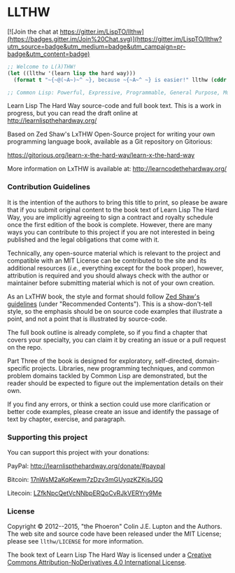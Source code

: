 # LLTHW

[![Join the chat at https://gitter.im/LispTO/llthw](https://badges.gitter.im/Join%20Chat.svg)](https://gitter.im/LispTO/llthw?utm_source=badge&utm_medium=badge&utm_campaign=pr-badge&utm_content=badge)

```lisp
;; Welcome to L(λ)THW!
(let ((llthw '(learn lisp the hard way)))
  (format t "~{~@(~A~)~^ ~}, because ~{~A~^ ~} is easier!" llthw (cddr llthw)))

;; Common Lisp: Powerful, Expressive, Programmable, General Purpose, Multi-Paradigm.

```

Learn Lisp The Hard Way source-code and full book text. This is a work in progress, but you can read the draft online at http://learnlispthehardway.org/

Based on Zed Shaw's LxTHW Open-Source project for writing your own programming language book, available as a Git repository on Gitorious:

https://gitorious.org/learn-x-the-hard-way/learn-x-the-hard-way

More information on LxTHW is available at: http://learncodethehardway.org/

### Contribution Guidelines

It is the intention of the authors to bring this title to print, so please be aware that if you submit original content to the book text of Learn Lisp The Hard Way, you are implicitly agreeing to sign a contract and royalty schedule once the first edition of the book is complete.  However, there are many ways you can contribute to this project if you are not interested in being published and the legal obligations that come with it.

Technically, any open-source material which is relevant to the project and compatible with an MIT License can be contributed to the site and its additional resources (*i.e.*, everything except for the book proper), however, attribution is required and you should always check with the author or maintainer before submitting material which is not of your own creation.

As an LxTHW book, the style and format should follow [Zed Shaw's guidelines](https://gitorious.org/learn-x-the-hard-way/learn-x-the-hard-way/source/663fd4f6afd17f9d16fe10bafe3e64fdfb29e629:README) (under "Recommended Contents").  This is a show-don't-tell style, so the emphasis should be on source code examples that illustrate a point, and not a point that is illustrated by source-code.

The full book outline is already complete, so if you find a chapter that covers your specialty, you can claim it by creating an issue or a pull request on the repo.

Part Three of the book is designed for exploratory, self-directed, domain-specific projects.  Libraries, new programming techniques, and common problem domains tackled by Common Lisp are demonstrated, but the reader should be expected to figure out the implementation details on their own.

If you find any errors, or think a section could use more clarification or better code examples, please create an issue and identify the passage of text by chapter, exercise, and paragraph.

### Supporting this project

You can support this project with your donations:

PayPal: http://learnlispthehardway.org/donate/#paypal

Bitcoin: [17nWsM2aKqKewm7zDzv3mGUyqzKZKjsJGQ](bitcoin:17nWsM2aKqKewm7zDzv3mGUyqzKZKjsJGQ)

Litecoin: [LZfkNpcQetVcNNbpERQoCvRJkVERYry9Me](litecoin:LZfkNpcQetVcNNbpERQoCvRJkVERYry9Me)

### License

Copyright &copy; 2012--2015, "the Phoeron" Colin J.E. Lupton and the Authors.  The web site and source code have been released under the MIT License; please see `llthw/LICENSE` for more information.

The book text of Learn Lisp The Hard Way is licensed under a <a rel="license" href="http://creativecommons.org/licenses/by-nd/4.0/">Creative Commons Attribution-NoDerivatives 4.0 International License</a>.
